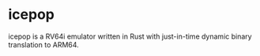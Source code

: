# icepop

icepop is a RV64i emulator written in Rust with just-in-time dynamic binary
translation to ARM64.

